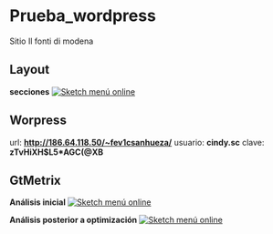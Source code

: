 # Prueba_wordpress
Sitio Il fonti di modena

## Layout
**secciones**
<a href="/cindysc/Prueba_wordpress/blob/master/cindysc/Prueba_wordpress/blob/master/images/maqueta.jpg"><img src="/cindysc/Prueba_wordpress/raw/master/images/maqueta.jpg" alt="Sketch menú online" style="max-width:100%;"></a>

## Worpress
url: **http://186.64.118.50/~fev1csanhueza/**
usuario: **cindy.sc**
clave: **zTvHiXH$L5*AGC(@XB**

## GtMetrix

**Análisis inicial**
<a href="/cindysc/Prueba_wordpress/blob/master/cindysc/Prueba_wordpress/blob/master/images/gtmetrix_1.jpg"><img src="/cindysc/Prueba_wordpress/raw/master/images/gtmetrix_1.jpg" alt="Sketch menú online" style="max-width:100%;"></a>

**Análisis posterior a optimización**
<a href="/cindysc/Prueba_wordpress/blob/master/cindysc/Prueba_wordpress/blob/master/images/gtmetrix_2.jpg"><img src="/cindysc/Prueba_wordpress/raw/master/images/gtmetrix_2.jpg" alt="Sketch menú online" style="max-width:100%;"></a>
